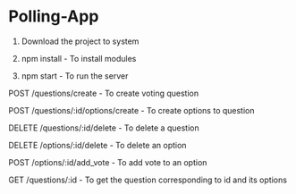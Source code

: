 ﻿# Polling-App

1. Download the project to system

2. npm install   - To install modules

3. npm start    -  To run the server

POST   /questions/create    - To create voting question

POST   /questions/:id/options/create   -  To create options to question

DELETE  /questions/:id/delete   - To delete a question

DELETE  /options/:id/delete    - To delete an option

POST    /options/:id/add_vote   -  To add vote to an option

GET     /questions/:id      - To get the question corresponding to id and its options
